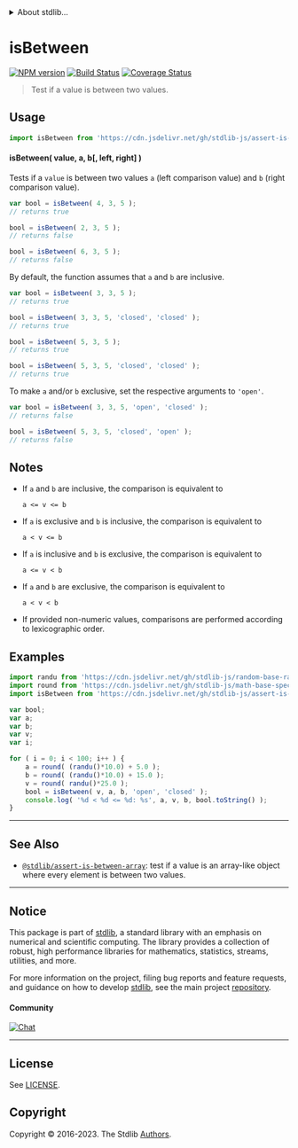 <!--

@license Apache-2.0

Copyright (c) 2018 The Stdlib Authors.

Licensed under the Apache License, Version 2.0 (the "License");
you may not use this file except in compliance with the License.
You may obtain a copy of the License at

   http://www.apache.org/licenses/LICENSE-2.0

Unless required by applicable law or agreed to in writing, software
distributed under the License is distributed on an "AS IS" BASIS,
WITHOUT WARRANTIES OR CONDITIONS OF ANY KIND, either express or implied.
See the License for the specific language governing permissions and
limitations under the License.

-->


<details>
  <summary>
    About stdlib...
  </summary>
  <p>We believe in a future in which the web is a preferred environment for numerical computation. To help realize this future, we've built stdlib. stdlib is a standard library, with an emphasis on numerical and scientific computation, written in JavaScript (and C) for execution in browsers and in Node.js.</p>
  <p>The library is fully decomposable, being architected in such a way that you can swap out and mix and match APIs and functionality to cater to your exact preferences and use cases.</p>
  <p>When you use stdlib, you can be absolutely certain that you are using the most thorough, rigorous, well-written, studied, documented, tested, measured, and high-quality code out there.</p>
  <p>To join us in bringing numerical computing to the web, get started by checking us out on <a href="https://github.com/stdlib-js/stdlib">GitHub</a>, and please consider <a href="https://opencollective.com/stdlib">financially supporting stdlib</a>. We greatly appreciate your continued support!</p>
</details>

# isBetween

[![NPM version][npm-image]][npm-url] [![Build Status][test-image]][test-url] [![Coverage Status][coverage-image]][coverage-url] <!-- [![dependencies][dependencies-image]][dependencies-url] -->

> Test if a value is between two values.



<section class="usage">

## Usage

```javascript
import isBetween from 'https://cdn.jsdelivr.net/gh/stdlib-js/assert-is-between@deno/mod.js';
```

#### isBetween( value, a, b\[, left, right] )

Tests if a `value` is between two values `a` (left comparison value) and `b` (right comparison value).

```javascript
var bool = isBetween( 4, 3, 5 );
// returns true

bool = isBetween( 2, 3, 5 );
// returns false

bool = isBetween( 6, 3, 5 );
// returns false
```

By default, the function assumes that `a` and `b` are inclusive.

```javascript
var bool = isBetween( 3, 3, 5 );
// returns true

bool = isBetween( 3, 3, 5, 'closed', 'closed' );
// returns true

bool = isBetween( 5, 3, 5 );
// returns true

bool = isBetween( 5, 3, 5, 'closed', 'closed' );
// returns true
```

To make `a` and/or `b` exclusive, set the respective arguments to `'open'`.

```javascript
var bool = isBetween( 3, 3, 5, 'open', 'closed' );
// returns false

bool = isBetween( 5, 3, 5, 'closed', 'open' );
// returns false
```

</section>

<!-- /.usage -->

<section class="notes">

## Notes

-   If `a` and `b` are inclusive, the comparison is equivalent to

    ```text
    a <= v <= b
    ```

-   If `a` is exclusive and `b` is inclusive, the comparison is equivalent to

    ```text
    a < v <= b
    ```

-   If `a` is inclusive and `b` is exclusive, the comparison is equivalent to

    ```text
    a <= v < b
    ```

-   If `a` and `b` are exclusive, the comparison is equivalent to

    ```text
    a < v < b
    ```

-   If provided non-numeric values, comparisons are performed according to lexicographic order.

</section>

<!-- /.notes -->

<section class="examples">

## Examples

<!-- eslint no-undef: "error" -->

```javascript
import randu from 'https://cdn.jsdelivr.net/gh/stdlib-js/random-base-randu@deno/mod.js';
import round from 'https://cdn.jsdelivr.net/gh/stdlib-js/math-base-special-round@deno/mod.js';
import isBetween from 'https://cdn.jsdelivr.net/gh/stdlib-js/assert-is-between@deno/mod.js';

var bool;
var a;
var b;
var v;
var i;

for ( i = 0; i < 100; i++ ) {
    a = round( (randu()*10.0) + 5.0 );
    b = round( (randu()*10.0) + 15.0 );
    v = round( randu()*25.0 );
    bool = isBetween( v, a, b, 'open', 'closed' );
    console.log( '%d < %d <= %d: %s', a, v, b, bool.toString() );
}
```

</section>

<!-- /.examples -->

<!-- Section for related `stdlib` packages. Do not manually edit this section, as it is automatically populated. -->

<section class="related">

* * *

## See Also

-   <span class="package-name">[`@stdlib/assert-is-between-array`][@stdlib/assert/is-between-array]</span><span class="delimiter">: </span><span class="description">test if a value is an array-like object where every element is between two values.</span>

</section>

<!-- /.related -->

<!-- Section for all links. Make sure to keep an empty line after the `section` element and another before the `/section` close. -->


<section class="main-repo" >

* * *

## Notice

This package is part of [stdlib][stdlib], a standard library with an emphasis on numerical and scientific computing. The library provides a collection of robust, high performance libraries for mathematics, statistics, streams, utilities, and more.

For more information on the project, filing bug reports and feature requests, and guidance on how to develop [stdlib][stdlib], see the main project [repository][stdlib].

#### Community

[![Chat][chat-image]][chat-url]

---

## License

See [LICENSE][stdlib-license].


## Copyright

Copyright &copy; 2016-2023. The Stdlib [Authors][stdlib-authors].

</section>

<!-- /.stdlib -->

<!-- Section for all links. Make sure to keep an empty line after the `section` element and another before the `/section` close. -->

<section class="links">

[npm-image]: http://img.shields.io/npm/v/@stdlib/assert-is-between.svg
[npm-url]: https://npmjs.org/package/@stdlib/assert-is-between

[test-image]: https://github.com/stdlib-js/assert-is-between/actions/workflows/test.yml/badge.svg?branch=v0.1.1
[test-url]: https://github.com/stdlib-js/assert-is-between/actions/workflows/test.yml?query=branch:v0.1.1

[coverage-image]: https://img.shields.io/codecov/c/github/stdlib-js/assert-is-between/main.svg
[coverage-url]: https://codecov.io/github/stdlib-js/assert-is-between?branch=main

<!--

[dependencies-image]: https://img.shields.io/david/stdlib-js/assert-is-between.svg
[dependencies-url]: https://david-dm.org/stdlib-js/assert-is-between/main

-->

[chat-image]: https://img.shields.io/gitter/room/stdlib-js/stdlib.svg
[chat-url]: https://app.gitter.im/#/room/#stdlib-js_stdlib:gitter.im

[stdlib]: https://github.com/stdlib-js/stdlib

[stdlib-authors]: https://github.com/stdlib-js/stdlib/graphs/contributors

[umd]: https://github.com/umdjs/umd
[es-module]: https://developer.mozilla.org/en-US/docs/Web/JavaScript/Guide/Modules

[deno-url]: https://github.com/stdlib-js/assert-is-between/tree/deno
[umd-url]: https://github.com/stdlib-js/assert-is-between/tree/umd
[esm-url]: https://github.com/stdlib-js/assert-is-between/tree/esm
[branches-url]: https://github.com/stdlib-js/assert-is-between/blob/main/branches.md

[stdlib-license]: https://raw.githubusercontent.com/stdlib-js/assert-is-between/main/LICENSE

<!-- <related-links> -->

[@stdlib/assert/is-between-array]: https://github.com/stdlib-js/assert-is-between-array/tree/deno

<!-- </related-links> -->

</section>

<!-- /.links -->
